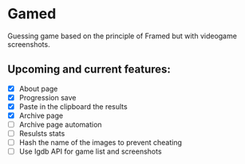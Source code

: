 # Gamed
Guessing game based on the principle of Framed but with videogame screenshots.

## Upcoming and current features:
- [x] About page
- [x] Progression save
- [x] Paste in the clipboard the results
- [x] Archive page
- [ ] Archive page automation
- [ ] Resulsts stats
- [ ] Hash the name of the images to prevent cheating
- [ ] Use Igdb API for game list and screenshots
